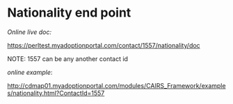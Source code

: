 #  Nationality end point


*Online live doc:* 

https://perltest.myadoptionportal.com/contact/1557/nationality/doc

NOTE: 1557 can be any another contact id

*online example*: 

http://cdmap01.myadoptionportal.com/modules/CAIRS_Framework/examples/nationality.html?ContactId=1557
